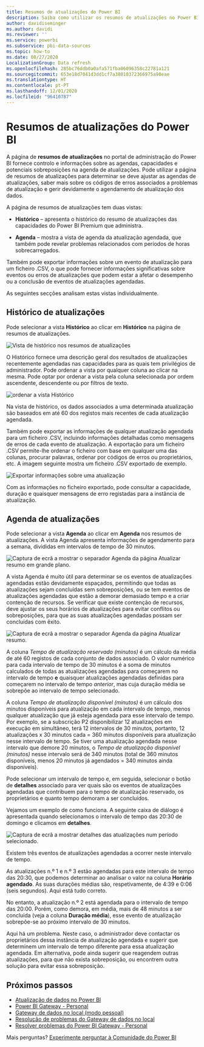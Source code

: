 ```yaml
---
title: Resumos de atualizações do Power BI
description: Saiba como utilizar os resumos de atualizações no Power BI
author: davidiseminger
ms.author: davidi
ms.reviewer: ''
ms.service: powerbi
ms.subservice: pbi-data-sources
ms.topic: how-to
ms.date: 08/27/2020
LocalizationGroup: Data refresh
ms.openlocfilehash: 285bc76ddb0a0afa571fba06096358c22781a121
ms.sourcegitcommit: 653e18d7041d3dd1cf7a38010372366975a98eae
ms.translationtype: HT
ms.contentlocale: pt-PT
ms.lasthandoff: 12/01/2020
ms.locfileid: "96410787"
---
```

# <a name="refresh-summaries-for-power-bi"></a>Resumos de atualizações do Power BI

A página de **resumos de atualizações** no portal de administração do Power BI fornece controlo e informações sobre as agendas, capacidades e potenciais sobreposições na agenda de atualizações. Pode utilizar a página de resumos de atualizações para determinar se deve ajustar as agendas de atualizações, saber mais sobre os códigos de erros associados a problemas de atualização e gerir devidamente o agendamento de atualização dos dados. 

A página de resumos de atualizações tem duas vistas:

* **Histórico** – apresenta o histórico do resumo de atualizações das capacidades do Power BI Premium que administra.

* **Agenda** – mostra a vista de agenda da atualização agendada, que também pode revelar problemas relacionados com períodos de horas sobrecarregados.

Também pode exportar informações sobre um evento de atualização para um ficheiro .CSV, o que pode fornecer informações significativas sobre eventos ou erros de atualizações que podem estar a afetar o desempenho ou a conclusão de eventos de atualizações agendadas.

As seguintes secções analisam estas vistas individualmente. 

## <a name="refresh-history"></a>Histórico de atualizações

Pode selecionar a vista **Histórico** ao clicar em **Histórico** na página de resumos de atualizações.

![Vista de histórico nos resumos de atualizações](media/refresh-summaries/refresh-summaries-01a.jpg)

O Histórico fornece uma descrição geral dos resultados de atualizações recentemente agendadas nas capacidades para as quais tem privilégios de administrador. Pode ordenar a vista por qualquer coluna ao clicar na mesma. Pode optar por ordenar a vista pela coluna selecionada por ordem ascendente, descendente ou por filtros de texto.

![ordenar a vista Histórico](media/refresh-summaries/refresh-summaries-01b.jpg)

Na vista de histórico, os dados associados a uma determinada atualização são baseados em até 60 dos registos mais recentes de cada atualização agendada.

Também pode exportar as informações de qualquer atualização agendada para um ficheiro .CSV, incluindo informações detalhadas como mensagens de erros de cada evento de atualização. A exportação para um ficheiro .CSV permite-lhe ordenar o ficheiro com base em qualquer uma das colunas, procurar palavras, ordenar por códigos de erros ou proprietários, etc. A imagem seguinte mostra um ficheiro .CSV exportado de exemplo. 

![Exportar informações sobre uma atualização](media/refresh-summaries/refresh-summaries-05.jpg)

Com as informações no ficheiro exportado, pode consultar a capacidade, duração e quaisquer mensagens de erro registadas para a instância de atualização. 


## <a name="refresh-schedule"></a>Agenda de atualizações

Pode selecionar a vista **Agenda** ao clicar em **Agenda** nos resumos de atualizações. A vista Agenda apresenta informações de agendamento para a semana, divididas em intervalos de tempo de 30 minutos. 

![Captura de ecrã a mostrar o separador Agenda da página Atualizar resumo em grande plano.](media/refresh-summaries/refresh-summaries-02a.jpg)

A vista Agenda é muito útil para determinar se os eventos de atualizações agendadas estão devidamente espaçados, permitindo que todas as atualizações sejam concluídas sem sobreposições, ou se tem eventos de atualizações agendadas que estão a demorar demasiado tempo e a criar contenção de recursos. Se verificar que existe contenção de recursos, deve ajustar os seus horários de atualizações para evitar conflitos ou sobreposições, para que as suas atualizações agendadas possam ser concluídas com êxito. 

![Captura de ecrã a mostrar o separador Agenda da página Atualizar resumo.](media/refresh-summaries/refresh-summaries-02.jpg)

A coluna *Tempo de atualização reservado (minutos)* é um cálculo da média de até 60 registos de cada conjunto de dados associado. O valor numérico para cada intervalo de tempo de 30 minutos é a soma de minutos calculados de todas as atualizações agendadas para começarem no intervalo de tempo **e** quaisquer atualizações agendadas definidas para começarem no intervalo de tempo *anterior*, mas cuja duração média se sobrepõe ao intervalo de tempo selecionado.

A coluna *Tempo de atualização disponível (minutos)* é um cálculo dos minutos disponíveis para atualização em cada intervalo de tempo, menos qualquer atualização que já esteja agendada para esse intervalo de tempo. Por exemplo, se a subscrição P2 disponibilizar 12 atualizações em execução em simultâneo, terá 12 intervalos de 30 minutos, portanto, 12 atualizações x 30 minutos cada = 360 minutos disponíveis para atualização nesse intervalo de tempo. Se tiver uma atualização agendada nesse intervalo que demore 20 minutos, o *Tempo de atualização disponível (minutos)* nesse intervalo será de 340 minutos (total de 360 minutos disponíveis, menos 20 minutos já agendados = 340 minutos ainda disponíveis). 

Pode selecionar um intervalo de tempo e, em seguida, selecionar o botão de **detalhes** associado para ver quais são os eventos de atualizações agendadas que contribuem para o tempo de atualização reservado, os proprietários e quanto tempo demoram a ser concluídos.

Vejamos um exemplo de como funciona. A seguinte caixa de diálogo é apresentada quando selecionamos o intervalo de tempo das 20:30 de domingo e clicamos em **detalhes**.

![Captura de ecrã a mostrar detalhes das atualizações num período selecionado.](media/refresh-summaries/refresh-summaries-04.jpg)

Existem três eventos de atualizações agendadas a ocorrer neste intervalo de tempo. 

As atualizações n.º 1 e n.º 3 estão agendadas para este intervalo de tempo das 20:30, que podemos determinar ao analisar o valor na coluna **Horário agendado**. As suas durações médias são, respetivamente, de 4:39 e 0:06 (seis segundos). Aqui está tudo correto.

No entanto, a atualização n.º 2 está agendada para o intervalo de tempo das 20:00. Porém, como demora, em média, mais de 48 minutos a ser concluída (veja a coluna **Duração média**), esse evento de atualização sobrepõe-se ao próximo intervalo de 30 minutos. 

Aqui há um problema. Neste caso, o administrador deve contactar os proprietários dessa instância de atualização agendada e sugerir que determinem um intervalo de tempo diferente para essa atualização agendada. Em alternativa, pode ainda sugerir que reagendem outras atualizações, para que não exista sobreposição, ou encontrem outra solução para evitar essa sobreposição. 


## <a name="next-steps"></a>Próximos passos

- [Atualização de dados no Power BI](refresh-data.md)  
- [Power BI Gateway - Personal](service-gateway-personal-mode.md)  
- [Gateway de dados no local (modo pessoal)](service-gateway-onprem.md)  
- [Resolução de problemas do Gateway de dados no local](service-gateway-onprem-tshoot.md)  
- [Resolver problemas do Power BI Gateway - Personal](service-admin-troubleshooting-power-bi-personal-gateway.md)  

Mais perguntas? [Experimente perguntar à Comunidade do Power BI](https://community.powerbi.com/)